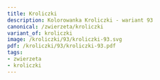 ```yaml
---
title: Kroliczki
description: Kolorowanka Kroliczki - wariant 93
canonical: /zwierzeta/kroliczki
variant_of: kroliczki
image: /kroliczki/93/kroliczki-93.svg
pdf: /kroliczki/93/kroliczki-93.pdf
tags:
- zwierzeta
- kroliczki
---
```

